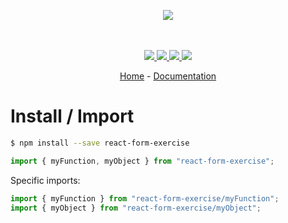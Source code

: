<p align="center">
    <img src="https://user-images.githubusercontent.com/6702424/80216211-00ef5280-863e-11ea-81de-59f3a3d4b8e4.png">  
</p>
<p align="center">
    <i></i>
    <br>
    <br>
    <a href="https://github.com/garronej/react-form-exercise/actions">
      <img src="https://github.com/garronej/react-form-exercise/workflows/ci/badge.svg?branch=main">
    </a>
    <a href="https://bundlephobia.com/package/react-form-exercise">
      <img src="https://img.shields.io/bundlephobia/minzip/react-form-exercise">
    </a>
    <a href="https://www.npmjs.com/package/react-form-exercise">
      <img src="https://img.shields.io/npm/dw/react-form-exercise">
    </a>
    <a href="https://github.com/garronej/react-form-exercise/blob/main/LICENSE">
      <img src="https://img.shields.io/npm/l/react-form-exercise">
    </a>
</p>
<p align="center">
  <a href="https://github.com/thieryw/react-form-exercise">Home</a>
  -
  <a href="https://github.com/thieryw/react-form-exercise">Documentation</a>
</p>

# Install / Import

```bash
$ npm install --save react-form-exercise
```

```typescript
import { myFunction, myObject } from "react-form-exercise";
```

Specific imports:

```typescript
import { myFunction } from "react-form-exercise/myFunction";
import { myObject } from "react-form-exercise/myObject";
```
